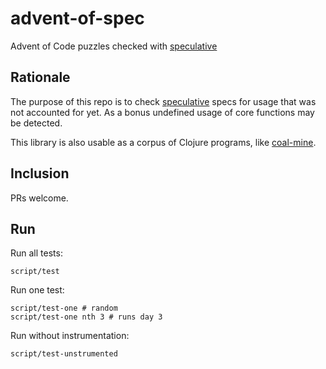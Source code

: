 # advent-of-spec

Advent of Code puzzles checked with [speculative](https://github.com/slipset/speculative)

## Rationale

The purpose of this repo is to check
[speculative](https://github.com/slipset/speculative) specs for usage that was
not accounted for yet. As a bonus undefined usage of core functions
may be detected.

This library is also usable as a corpus of Clojure programs, like [coal-mine](https://github.com/mfikes/coal-mine).

## Inclusion

PRs welcome.

## Run

Run all tests:

    script/test

Run one test:

    script/test-one # random
    script/test-one nth 3 # runs day 3
    
Run without instrumentation:

    script/test-unstrumented
